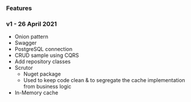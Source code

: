### Features

### v1 - 26 April 2021
- Onion pattern
- Swagger
- PostgreSQL connection
- CRUD sample using CQRS
- Add repository classes
- Scrutor
    - Nuget package
    - Used to keep code clean & to segregate the cache implementation from business logic
- In-Memory cache
